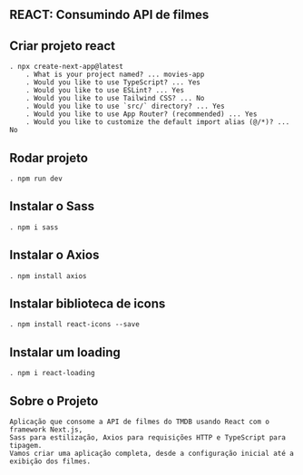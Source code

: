 ## REACT: Consumindo API de filmes

## Criar projeto react
    . npx create-next-app@latest
        . What is your project named? ... movies-app
        . Would you like to use TypeScript? ... Yes
        . Would you like to use ESLint? ... Yes
        . Would you like to use Tailwind CSS? ... No
        . Would you like to use `src/` directory? ... Yes
        . Would you like to use App Router? (recommended) ... Yes
        . Would you like to customize the default import alias (@/*)? ... No

## Rodar projeto
    . npm run dev

## Instalar o Sass
    . npm i sass

## Instalar o Axios
    . npm install axios

## Instalar biblioteca de icons
    . npm install react-icons --save

## Instalar um loading
    . npm i react-loading

## Sobre o Projeto
    Aplicação que consome a API de filmes do TMDB usando React com o framework Next.js,
    Sass para estilização, Axios para requisições HTTP e TypeScript para tipagem. 
    Vamos criar uma aplicação completa, desde a configuração inicial até a exibição dos filmes.